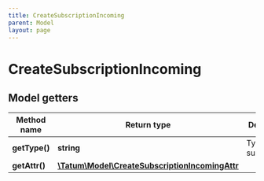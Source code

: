 ```yaml
---
title: CreateSubscriptionIncoming
parent: Model
layout: page
---
```


# CreateSubscriptionIncoming

## Model getters

Method name | Return type | Description | Notes
------------ | ------------- | ------------- | -------------
**getType()** | **string** | Type of the subscription. | ex.: `ACCOUNT_INCOMING_BLOCKCHAIN_TRANSACTION`
**getAttr()** | [**\Tatum\Model\CreateSubscriptionIncomingAttr**](../CreateSubscriptionIncomingAttr) |  | ex.: `null`

